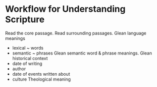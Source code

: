 # Workflow for Understanding Scripture

Read the core passage.
Read surrounding passages.
Glean language meanings
- lexical ~ words
- semantic ~ phrases
Glean semantic word & phrase meanings.
Glean historical context
- date of writing
- author
- date of events written about
- culture
Theological meaning
